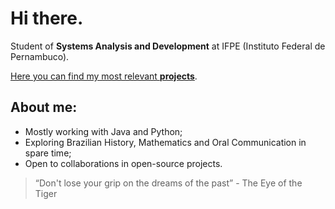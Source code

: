 # Hi there.
Student of **Systems Analysis and Development** at IFPE (Instituto Federal de Pernambuco).

[Here you can find my most relevant **projects**](https://github.com/kvsbarbosa/recruiter.md).
## **About me:**
* Mostly working with Java and Python;
* Exploring Brazilian History, Mathematics and Oral Communication in spare time;
* Open to collaborations in open-source projects.

> “Don't lose your grip on the dreams of the past” - The Eye of the Tiger 


